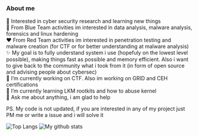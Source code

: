 ### About me 
:japanese_ogre: Interested in cyber security research and learning new things  
:blue_heart: From Blue Team activities im interested in data analysis, malware analysis, forensics and linux hardening  
:heart: From Red Team activities im interested in penetration testing and malware creation (for CTF or for better understanding at malware analysis)  
:sparkles: My goal is to fully understand system i use (hopefuly on the lowest level possible), making things fast as possible and memory efficient. Also i want to give back to the community what i took from it (in form of open source and advising people about cybersec)  
🔭 I’m currently working on CTF. Also im working on GRID and CEH certifications  
🌱 I’m currently learning LKM rootkits and how to abuse kernel  
💬 Ask me about anything, i am glad to help  
 
PS. My code is not updated, if you are interested in any of my project just PM me or write a issue and i will solve it  


![Top Langs](https://github-readme-stats.vercel.app/api/top-langs/?username=lukasbalazik123&hide=TeX&layout=compact&card_width=300&langs_count=8&hide_border=true&theme=dark)
![My github stats](https://github-readme-stats.vercel.app/api?username=lukasbalazik123&show_icons=true&card_width=430&layout=compact&hide=TeX&hide_border=true&theme=dark)
